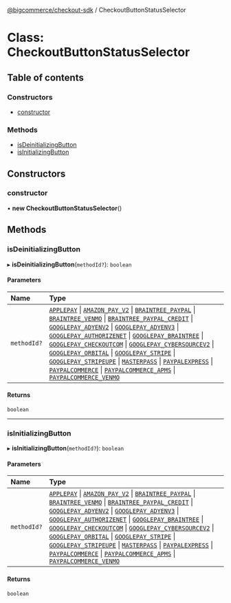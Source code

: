 [@bigcommerce/checkout-sdk](../README.md) / CheckoutButtonStatusSelector

# Class: CheckoutButtonStatusSelector

## Table of contents

### Constructors

- [constructor](CheckoutButtonStatusSelector.md#constructor)

### Methods

- [isDeinitializingButton](CheckoutButtonStatusSelector.md#isdeinitializingbutton)
- [isInitializingButton](CheckoutButtonStatusSelector.md#isinitializingbutton)

## Constructors

### constructor

• **new CheckoutButtonStatusSelector**()

## Methods

### isDeinitializingButton

▸ **isDeinitializingButton**(`methodId?`): `boolean`

#### Parameters

| Name | Type |
| :------ | :------ |
| `methodId?` | [`APPLEPAY`](../enums/CheckoutButtonMethodType.md#applepay) \| [`AMAZON_PAY_V2`](../enums/CheckoutButtonMethodType.md#amazon_pay_v2) \| [`BRAINTREE_PAYPAL`](../enums/CheckoutButtonMethodType.md#braintree_paypal) \| [`BRAINTREE_VENMO`](../enums/CheckoutButtonMethodType.md#braintree_venmo) \| [`BRAINTREE_PAYPAL_CREDIT`](../enums/CheckoutButtonMethodType.md#braintree_paypal_credit) \| [`GOOGLEPAY_ADYENV2`](../enums/CheckoutButtonMethodType.md#googlepay_adyenv2) \| [`GOOGLEPAY_ADYENV3`](../enums/CheckoutButtonMethodType.md#googlepay_adyenv3) \| [`GOOGLEPAY_AUTHORIZENET`](../enums/CheckoutButtonMethodType.md#googlepay_authorizenet) \| [`GOOGLEPAY_BRAINTREE`](../enums/CheckoutButtonMethodType.md#googlepay_braintree) \| [`GOOGLEPAY_CHECKOUTCOM`](../enums/CheckoutButtonMethodType.md#googlepay_checkoutcom) \| [`GOOGLEPAY_CYBERSOURCEV2`](../enums/CheckoutButtonMethodType.md#googlepay_cybersourcev2) \| [`GOOGLEPAY_ORBITAL`](../enums/CheckoutButtonMethodType.md#googlepay_orbital) \| [`GOOGLEPAY_STRIPE`](../enums/CheckoutButtonMethodType.md#googlepay_stripe) \| [`GOOGLEPAY_STRIPEUPE`](../enums/CheckoutButtonMethodType.md#googlepay_stripeupe) \| [`MASTERPASS`](../enums/CheckoutButtonMethodType.md#masterpass) \| [`PAYPALEXPRESS`](../enums/CheckoutButtonMethodType.md#paypalexpress) \| [`PAYPALCOMMERCE`](../enums/CheckoutButtonMethodType.md#paypalcommerce) \| [`PAYPALCOMMERCE_APMS`](../enums/CheckoutButtonMethodType.md#paypalcommerce_apms) \| [`PAYPALCOMMERCE_VENMO`](../enums/CheckoutButtonMethodType.md#paypalcommerce_venmo) |

#### Returns

`boolean`

___

### isInitializingButton

▸ **isInitializingButton**(`methodId?`): `boolean`

#### Parameters

| Name | Type |
| :------ | :------ |
| `methodId?` | [`APPLEPAY`](../enums/CheckoutButtonMethodType.md#applepay) \| [`AMAZON_PAY_V2`](../enums/CheckoutButtonMethodType.md#amazon_pay_v2) \| [`BRAINTREE_PAYPAL`](../enums/CheckoutButtonMethodType.md#braintree_paypal) \| [`BRAINTREE_VENMO`](../enums/CheckoutButtonMethodType.md#braintree_venmo) \| [`BRAINTREE_PAYPAL_CREDIT`](../enums/CheckoutButtonMethodType.md#braintree_paypal_credit) \| [`GOOGLEPAY_ADYENV2`](../enums/CheckoutButtonMethodType.md#googlepay_adyenv2) \| [`GOOGLEPAY_ADYENV3`](../enums/CheckoutButtonMethodType.md#googlepay_adyenv3) \| [`GOOGLEPAY_AUTHORIZENET`](../enums/CheckoutButtonMethodType.md#googlepay_authorizenet) \| [`GOOGLEPAY_BRAINTREE`](../enums/CheckoutButtonMethodType.md#googlepay_braintree) \| [`GOOGLEPAY_CHECKOUTCOM`](../enums/CheckoutButtonMethodType.md#googlepay_checkoutcom) \| [`GOOGLEPAY_CYBERSOURCEV2`](../enums/CheckoutButtonMethodType.md#googlepay_cybersourcev2) \| [`GOOGLEPAY_ORBITAL`](../enums/CheckoutButtonMethodType.md#googlepay_orbital) \| [`GOOGLEPAY_STRIPE`](../enums/CheckoutButtonMethodType.md#googlepay_stripe) \| [`GOOGLEPAY_STRIPEUPE`](../enums/CheckoutButtonMethodType.md#googlepay_stripeupe) \| [`MASTERPASS`](../enums/CheckoutButtonMethodType.md#masterpass) \| [`PAYPALEXPRESS`](../enums/CheckoutButtonMethodType.md#paypalexpress) \| [`PAYPALCOMMERCE`](../enums/CheckoutButtonMethodType.md#paypalcommerce) \| [`PAYPALCOMMERCE_APMS`](../enums/CheckoutButtonMethodType.md#paypalcommerce_apms) \| [`PAYPALCOMMERCE_VENMO`](../enums/CheckoutButtonMethodType.md#paypalcommerce_venmo) |

#### Returns

`boolean`
